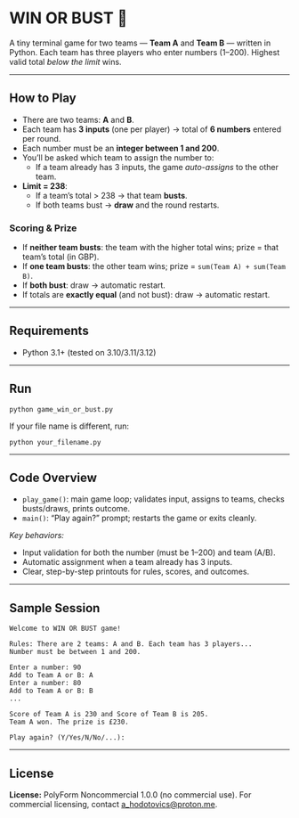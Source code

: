 <h1>WIN OR BUST 🎲</h1>

<p>
  A tiny terminal game for two teams — <strong>Team A</strong> and <strong>Team B</strong> — written in Python.
  Each team has three players who enter numbers (1–200). Highest valid total <em>below the limit</em> wins.
</p>

<hr />

<h2>How to Play</h2>
<ul>
  <li>There are two teams: <strong>A</strong> and <strong>B</strong>.</li>
  <li>Each team has <strong>3 inputs</strong> (one per player) → total of <strong>6 numbers</strong> entered per round.</li>
  <li>Each number must be an <strong>integer between 1 and 200</strong>.</li>
  <li>You’ll be asked which team to assign the number to:
    <ul>
      <li>If a team already has 3 inputs, the game <em>auto-assigns</em> to the other team.</li>
    </ul>
  </li>
  <li><strong>Limit = 238</strong>:
    <ul>
      <li>If a team’s total &gt; 238 → that team <strong>busts</strong>.</li>
      <li>If both teams bust → <strong>draw</strong> and the round restarts.</li>
    </ul>
  </li>
</ul>

<h3>Scoring &amp; Prize</h3>
<ul>
  <li>If <strong>neither team busts</strong>: the team with the higher total wins; prize = that team’s total (in GBP).</li>
  <li>If <strong>one team busts</strong>: the other team wins; prize = <code>sum(Team A) + sum(Team B)</code>.</li>
  <li>If <strong>both bust</strong>: draw → automatic restart.</li>
  <li>If totals are <strong>exactly equal</strong> (and not bust): draw → automatic restart.</li>
</ul>

<hr />

<h2>Requirements</h2>
<ul>
  <li>Python 3.1+ (tested on 3.10/3.11/3.12)</li>
</ul>

<hr />

<h2>Run</h2>

<pre><code>python game_win_or_bust.py
</code></pre>

<p>
  If your file name is different, run:
</p>

<pre><code>python your_filename.py
</code></pre>

<hr />

<h2>Code Overview</h2>

<ul>
  <li><code>play_game()</code>: main game loop; validates input, assigns to teams, checks busts/draws, prints outcome.</li>
  <li><code>main()</code>: “Play again?” prompt; restarts the game or exits cleanly.</li>
</ul>

<p><em>Key behaviors:</em></p>
<ul>
  <li>Input validation for both the number (must be 1–200) and team (A/B).</li>
  <li>Automatic assignment when a team already has 3 inputs.</li>
  <li>Clear, step-by-step printouts for rules, scores, and outcomes.</li>
</ul>

<hr />

<h2>Sample Session</h2>

<pre><code>Welcome to WIN OR BUST game!

Rules: There are 2 teams: A and B. Each team has 3 players...
Number must be between 1 and 200.

Enter a number: 90
Add to Team A or B: A
Enter a number: 80
Add to Team A or B: B
...

Score of Team A is 230 and Score of Team B is 205.
Team A won. The prize is £230.

Play again? (Y/Yes/N/No/...):
</code></pre>

<hr />

<h2>License</h2>
<p><strong>License:</strong> PolyForm Noncommercial 1.0.0 (no commercial use). 
For commercial licensing, contact <a href="mailto:a_hodotovics@proton.me">a_hodotovics@proton.me</a>.</p>
